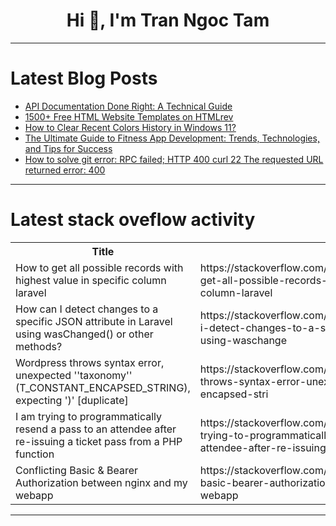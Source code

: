 <h1 align="center">Hi 👋, I'm Tran Ngoc Tam</h1>

---

# Latest Blog Posts 
<!-- BLOG-POST-LIST:START -->
- [API Documentation Done Right: A Technical Guide](https://dev.to/getambassador2024/api-documentation-done-right-a-technical-guide-31ka)
- [1500+ Free HTML Website Templates on HTMLrev](https://dev.to/devluc/1500-free-html-website-templates-on-htmlrev-gk9)
- [How to Clear Recent Colors History in Windows 11?](https://dev.to/win11verse/how-to-clear-recent-colors-history-in-windows-11-4j5p)
- [The Ultimate Guide to Fitness App Development: Trends, Technologies, and Tips for Success](https://dev.to/evelynwyatt/the-ultimate-guide-to-fitness-app-development-trends-technologies-and-tips-for-success-4g01)
- [How to solve git error: RPC failed; HTTP 400 curl 22 The requested URL returned error: 400](https://dev.to/lynerlwl/how-to-solve-git-error-rpc-failed-http-400-curl-22-the-requested-url-returned-error-400-5mf)
<!-- BLOG-POST-LIST:END -->

---

# Latest stack oveflow activity
<table>
  <tr><th>Title</th><th>Link</th></tr>
  <!-- STACKOVERFLOW:START --><tr><td>How to get all possible records with highest value in specific column laravel</td><td>https://stackoverflow.com/questions/79161461/how-to-get-all-possible-records-with-highest-value-in-specific-column-laravel</td></tr><tr><td>How can I detect changes to a specific JSON attribute in Laravel using wasChanged&lpar;&rpar; or other methods?</td><td>https://stackoverflow.com/questions/79161358/how-can-i-detect-changes-to-a-specific-json-attribute-in-laravel-using-waschange</td></tr><tr><td>Wordpress throws syntax error, unexpected &#39;&#39;taxonomy&#39;&#39; &lpar;T_CONSTANT_ENCAPSED_STRING&rpar;, expecting &#39;&rpar;&#39; [duplicate]</td><td>https://stackoverflow.com/questions/79161074/wordpress-throws-syntax-error-unexpected-taxonomy-t-constant-encapsed-stri</td></tr><tr><td>I am trying to programmatically resend a pass to an attendee after re-issuing a ticket pass from a PHP function</td><td>https://stackoverflow.com/questions/79161032/i-am-trying-to-programmatically-resend-a-pass-to-an-attendee-after-re-issuing-a</td></tr><tr><td>Conflicting Basic &amp; Bearer Authorization between nginx and my webapp</td><td>https://stackoverflow.com/questions/79160944/conflicting-basic-bearer-authorization-between-nginx-and-my-webapp</td></tr><!-- STACKOVERFLOW:END -->
</table>

---


